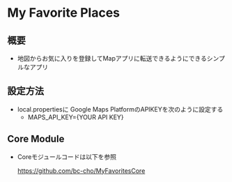 # My Favorite Places

## 概要
- 地図からお気に入りを登録してMapアプリに転送できるようにできるシンプルなアプリ

## 設定方法
- local.propertiesに Google Maps PlatformのAPIKEYを次のように設定する
  - MAPS_API_KEY={YOUR API KEY}

## Core Module
- Coreモジュールコードは以下を参照
  
  https://github.com/bc-cho/MyFavoritesCore
